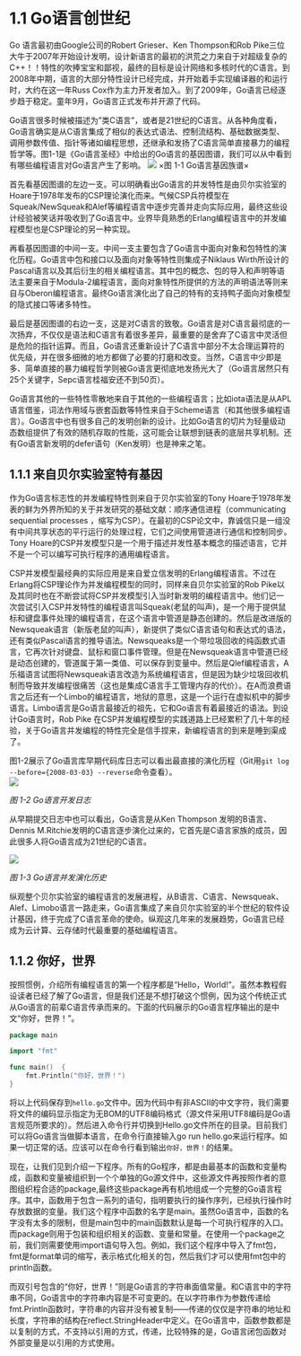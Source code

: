 # 1.1 Go语言创世纪

Go 语言最初由Google公司的Robert Grieser、Ken Thompson和Rob Pike三位大牛于2007年开始设计发明，设计新语言的最初的洪荒之力来自于对超级复杂的C++！！特性的吹捧宝宝和鄙视，最终的目标是设计网络和多核时代的C语言。到2008年中期，语言的大部分特性设计已经完成，并开始着手实现编译器的和运行时，大约在这一年Russ Cox作为主力开发者加入。到了2009年，Go语言已经逐步趋于稳定。童年9月，Go语言正式发布并开源了代码。  

Go语言很多时候被描述为”类C语言”，或者是21世纪的C语言。从各种角度看，Go语言确实是从C语言集成了相似的表达式语法、控制流结构、基础数据类型、调用参数传值、指针等诸如编程思想，还继承和发扬了C语言简单直接暴力的编程哲学等。图1-1是《Go语言圣经》中给出的Go语言的基因图谱，我们可以从中看到有哪些编程语言对Go语言产生了影响。
![](../images/ch1-1-go-family-tree.png)
×图 1-1 Go语言基因族谱×

首先看基因图谱的左边一支。可以明确看出Go语言的并发特性是由贝尔实验室的Hoare于1978年发布的CSP理论演化而来。气候CSP兵符模型在Squeak/NewSqueak和Alef等编程语言中逐步完善并走向实际应用，最终这些设计经验被笑话并吸收到了Go语言中。业界毕竟熟悉的Erlang编程语言中的并发编程模型也是CSP理论的另一种实现。 

再看基因图谱的中间一支。中间一支主要包含了Go语言中面向对象和包特性的演化历程。Go语言中包和接口以及面向对象等特性则集成子Niklaus Wirth所设计的Pascal语言以及其后衍生的相关编程语言。其中包的概念、包的导入和声明等语法主要来自于Modula-2编程语言，面向对象特性所提供的方法的声明语法等则来自与Oberon编程语言。最终Go语言演化出了自己的特有的支持鸭子面向对象模型的隐式接口等诸多特性。  

最后是基因图谱的右边一支，这是对C语言的致敬。Go语言是对C语言最彻底的一次扬弃，不仅仅是语法和C语言有着很多差异，最重要的是舍弃了C语言中灵活但是危险的指针运算。而且，Go语言还重新设计了C语言中部分不太合理运算符的优先级，并在很多细微的地方都做了必要的打磨和改变。当然，C语言中少即是多、简单直接的暴力编程哲学则被Go语言更彻底地发扬光大了（Go语言居然只有25个关键字，Sepc语言桂福安还不到50页）。  

Go语言其他的一些特性零散地来自于其他的一些编程语言；比如iota语法是从APL语言借鉴，词法作用域与嵌套函数等特性来自于Scheme语言（和其他很多编程语言）。Go语言中也有很多自己的发明创新的设计。比如Go语言的切片为轻量级动态数组提供了有效的随机存取的性能，这可能会让联想到链表的底层共享机制。还有Go语言新发明的defer语句（Ken发明）也是神来之笔。  

## 1.1.1 来自贝尔实验室特有基因  

作为Go语言标志性的并发编程特性则来自于贝尔实验室的Tony Hoare于1978年发表的鲜为外界所知的关于并发研究的基础文献：顺序通信进程（communicating sequential processes ，缩写为CSP）。在最初的CSP论文中，靠诚信只是一组没有中间共享状态的平行运行的处理过程，它们之间使用管道进行通信和控制同步。Tony Hoare的CSP并发模型只是一个用于描述并发性基本概念的描述语言，它并不是一个可以编写可执行程序的通用编程语言。  

CSP并发模型最经典的实际应用是来自爱立信发明的Erlang编程语言。不过在Erlang将CSP理论作为并发编程模型的同时，同样来自贝尔实验室的Rob Pike以及其同时也在不断尝试将CSP并发模型引入当时新发明的编程语言中。他们记一次尝试引入CSP并发特性的编程语言叫Squeak(老鼠的叫声)，是一个用于提供鼠标和键盘事件处理的编程语言，在这个语言中管道是静态创建的。然后是改进版的Newsqueak语言（新版老鼠的叫声），新提供了类似C语言语句和表达式的语法，还有类似Pascal语言的推导语法。Newsqueaks是一个带垃圾回收的纯函数式语言，它再次针对键盘、鼠标和窗口事件管理。但是在Newsqueak语言中管道已经是动态创建的，管道属于第一类值、可以保存到变量中。然后是Qlef编程语言，A乐福语言试图将Newsqueak语言改造为系统编程语言，但是因为缺少垃圾回收机制而导致并发编程很痛苦（这也是集成C语言手工管理内存的代价）。在A而浪费语言之后还有一个Limbo的编程语言，地狱的意思，这是一个运行在虚拟机中的脚步语言。Limbo语言是Go语言最接近的祖先，它和Go语言有着最接近的语法。到设计Go语言时，Rob Pike 在CSP并发编程模型的实践道路上已经累积了几十年的经验，关于Go语言并发编程的特性完全是信手捏来，新编程语言的到来是睡到渠成了。  

图1-2展示了Go语言库早期代码库日志可以看出最直接的演化历程（Git用`git log --before={2008-03-03} --reverse`命令查看）。  
![](../images/ch1-2-go-log4.png)

*图 1-2 Go语言开发日志*  

从早期提交日志中也可以看出，Go语言是从Ken Thompson 发明的B语言、Dennis M.Ritchie发明的C语言逐步演化过来的，它首先是C语言家族的成员，因此很多人将Go语言成为21世纪的C语言。  

![](../images/ch1-3-go-history.png)

*图 1-3 Go语言并发演化历史*  

纵观整个贝尔实验室的编程语言的发展进程，从B语言、C语言、Newsqueak、Alef、Limobo语言一路走来，Go语言集成了来自贝尔实验室的半个世纪的软件设计基因，终于完成了C语言革命的使命。纵观这几年来的发展趋势，Go语言已经成为云计算、云存储时代最重要的基础编程语言。

## 1.1.2 你好，世界

按照惯例，介绍所有编程语言的第一个程序都是“Hello，World!”。虽然本教程假设读者已经了解了Go语言，但是我们还是不想打破这个惯例，因为这个传统正式从Go语言的前辈C语言传承而来的。下面的代码展示的Go语言程序输出的是中文“你好，世界！”。 

```Go
package main

import "fmt"

func main()  {
    fmt.Println("你好，世界！")
}
```

将以上代码保存到`hello.go`文件中。因为代码中有非ASCII的中文字符，我们需要将文件的编码显示指定为无BOM的UTF8编码格式（源文件采用UTF8编码是Go语言规范所要求的）。然后进入命令行并切换到Hello.go文件所在的目录。目前我们可以将Go语言当做脚本语言，在命令行直接输入go run hello.go来运行程序。如果一切正常的话。应该可以在命令行看到输出`你好，世界！`的结果。  

现在，让我们见到介绍一下程序。所有的Go程序，都是由最基本的函数和变量构成，函数和变量被组织到一个个单独的Go源文件中，这些源文件再按照作者的意图组织程合适的package,最终这些package再有机地组成一个完整的Go语言程序。其中，函数用于包含一系列的语句，指明要执行的操作序列，已经执行操作时存放数据的变量。我们这个程序中函数的名字是main。虽然Go语言中，函数的名字没有太多的限制，但是main包中的main函数默认是每一个可执行程序的入口。而package则用于包装和组织相关的函数、变量和常量。在使用一个package之前，我们则需要使用import语句导入包。例如，我们这个程序中导入了fmt包，fmt是format单词的缩写，表示格式化相关的包，然后我们才可以使用fmt包中的println函数。  

而双引号包含的“你好，世界！”则是Go语言的字符串面值常量。和C语言中的字符串不同，Go语言中的字符串内容是不可变更的。在以字符串作为参数传递给fmt.Println函数时，字符串的内容并没有被复制——传递的仅仅是字符串的地址和长度，字符串的结构在reflect.StringHeader中定义。在Go语言中，函数参数都是以复制的方式，不支持以引用的方式，传递，比较特殊的是，Go语言闭包函数对外部变量是以引用的方式使用。
